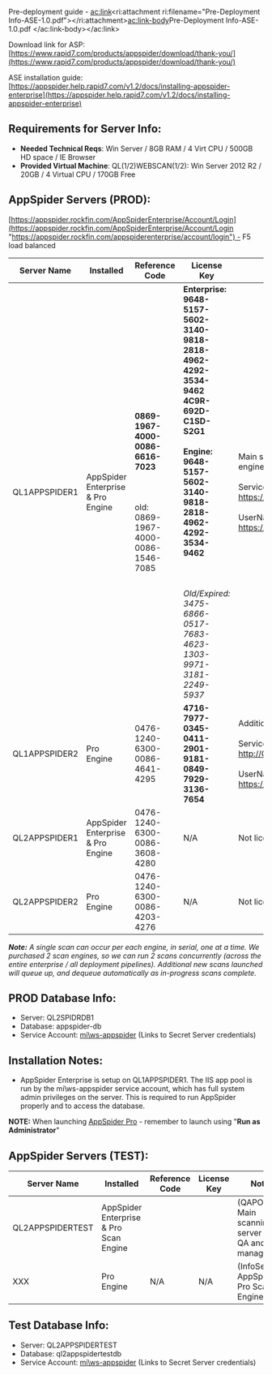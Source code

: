 
Pre-deployment guide - <ac:link><ri:attachment ri:filename="Pre-Deployment Info-ASE-1.0.pdf"></ri:attachment><ac:link-body><span class="confluence-link">Pre-Deployment Info-ASE-1.0.pdf</span> </ac:link-body></ac:link>

Download link for ASP:[https://www.rapid7.com/products/appspider/download/thank-you/](https://www.rapid7.com/products/appspider/download/thank-you/)

ASE installation guide:[https://appspider.help.rapid7.com/v1.2/docs/installing-appspider-enterprise](https://appspider.help.rapid7.com/v1.2/docs/installing-appspider-enterprise)



## Requirements for Server Info:

- **Needed Technical Reqs**: Win Server / 8GB RAM / 4 Virt CPU / 500GB HD space / IE Browser
- **Provided Virtual Machine**: QL(1/2)WEBSCAN(1/2): Win Server 2012 R2 / 20GB / 4 Virtual CPU / 170GB Free


## AppSpider Servers (PROD): 

[https://appspider.rockfin.com/AppSpiderEnterprise/Account/Login](https://appspider.rockfin.com/AppSpiderEnterprise/Account/Login "https://appspider.rockfin.com/appspiderenterprise/account/login") - F5 load balanced


| Server Name | Installed | **Reference Code** | **License Key** | Notes |
| --- | --- | --- | --- | --- |
| QL1APPSPIDER1 | AppSpider Enterprise & Pro Engine | **0869-1967-4000-0086-6616-7023**<br><br><br><br>old: 0869-1967-4000-0086-1546-7085<br> | **Enterprise: 9648-5157-5602-3140-9818-2818-4962-4292-3534-9462 4C9R-692D-C1SD-S2G1**<br><br>**Engine: 9648-5157-5602-3140-9818-2818-4962-4292-3534-9462**<br><br><br><br>*Old/Expired: 3475-6866-0517-7683-4623-1303-9971-3181-2249-5937*<br> | Main scanning server for QA and scan management + scan engine / Licensed<br><br>Service URL: [https://ql1appspider1/AppSpiderEntScanEngine/default.asmx](https://ql1appspider1/AppSpiderEntScanEngine/default.asmx)<br><br>UserName: AppSpider / Password is in SecretServer: [https://secretserver/SecretView.aspx?secretid=57915](https://secretserver/SecretView.aspx?secretid=57915)<br> |
| QL1APPSPIDER2 | Pro Engine | 0476-1240-6300-0086-4641-4295 | **4716-7977-0345-0411-2901-9181-0849-7929-3136-7654** | Additional scan engine / Licensed<br><br>Service URL: [http://QL1APPSPIDER2/AppSpiderEntScanEngine/default.asmx](http://QL1APPSPIDER2/AppSpiderEntScanEngine/default.asmx)<br><br>UserName: AppSpider / Password is in SecretServer: [https://secretserver/SecretView.aspx?secretid=57916](https://secretserver/SecretView.aspx?secretid=57916)<br> |
| QL2APPSPIDER1 | AppSpider Enterprise & Pro Engine | 0476-1240-6300-0086-3608-4280 | N/A | Not licensed - until we need to / at time of failover |
| QL2APPSPIDER2 | Pro Engine | 0476-1240-6300-0086-4203-4276 | N/A | Not licensed - until we need to / at time of failover |


***Note:** A single scan can occur per each engine, in serial, one at a time. We purchased 2 scan engines, so we can run 2 scans concurrently (across the entire enterprise / all deployment pipelines). Additional new scans launched will queue up, and dequeue automatically as in-progress scans complete.*

## PROD Database Info:

- Server: QL2SPIDRDB1
- Database: appspider-db
- Service Account: [mi\ws-appspider](https://secretserver/SecretView.aspx?secretid=24911) (Links to Secret Server credentials)


## Installation Notes:

- AppSpider Enterprise is setup on QL1APPSPIDER1. The IIS app pool is run by the mi\ws-appspider service account, which has full system admin privileges on the server. This is required to run AppSpider properly and to access the database.


**NOTE:** When launching <u>AppSpider Pro</u> - remember to launch using "**Run as Administrator**"



## AppSpider Servers (TEST):


| Server Name | Installed | **Reference Code** | **License Key** | Notes |
| --- | --- | --- | --- | --- |
| QL2APPSPIDERTEST<br> | AppSpider Enterprise & Pro Scan Engine | <br> | <br> | (QAPOW) Main scanning server for QA and scan management |
| XXX | Pro Engine | N/A | N/A | (InfoSec) AppSpider Pro Scan Engine |


## Test Database Info:

- Server: QL2APPSPIDERTEST
- Database: ql2appspidertestdb
- Service Account: [mi\ws-appspider](https://secretserver/SecretView.aspx?secretid=24911) (Links to Secret Server credentials)




